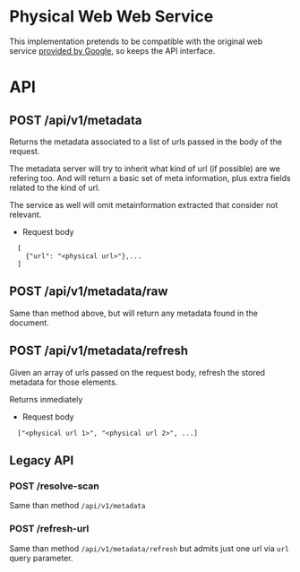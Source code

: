 # Physical Web Web Service
This implementation pretends to be compatible with the original web service [provided by Google](https://github.com/google/physical-web/tree/master/web-service), so keeps the API interface.

# API

## POST /api/v1/metadata
Returns the metadata associated to a list of urls passed in the body of the request.

The metadata server will try to inherit what kind of url (if possible) are we refering too. And will return a basic set of meta information, plus extra fields related to the kind of url.

The service as well will omit metainformation extracted that consider not relevant.

+ Request body
```
  [
    {"url": "<physical url>"},...
  ]
```

## POST /api/v1/metadata/raw
Same than method above, but will return any metadata found in the document.

## POST /api/v1/metadata/refresh
Given an array of urls passed on the request body, refresh the stored metadata for those elements.

Returns inmediately

+ Request body
```
  ["<physical url 1>", "<physical url 2>", ...]
```

## Legacy API

### POST /resolve-scan
Same than method `/api/v1/metadata`

### POST /refresh-url
Same than method `/api/v1/metadata/refresh` but admits just one url via `url` query parameter.